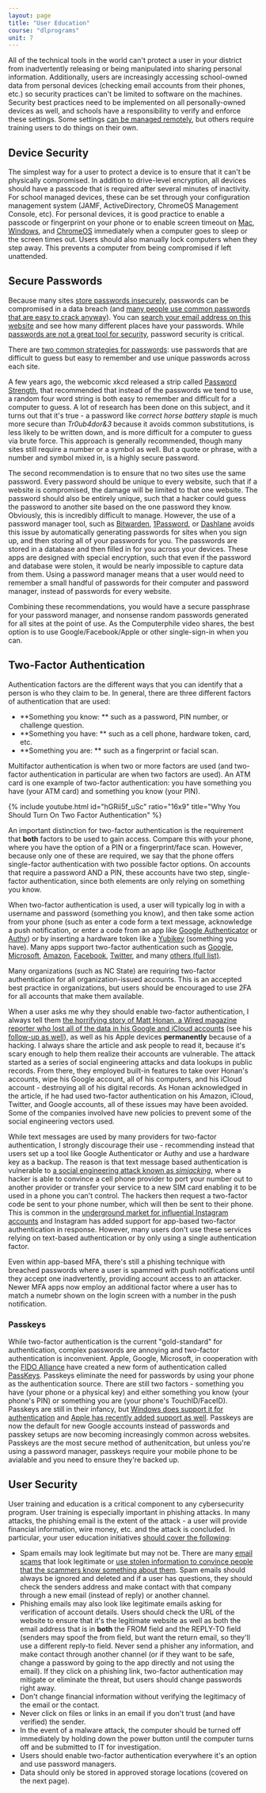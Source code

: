 ```yaml
---
layout: page
title: "User Education"
course: "dlprograms"
unit: 7
---
```

All of the technical tools in the world can't protect a user in your district from inadvertently releasing or being manipulated into sharing personal information.  Additionally, users are increasingly accessing school-owned data from personal devices (checking email accounts from their phones, etc.) so security practices can't be limited to software on the machines. Security best practices need to be implemented on all personally-owned devices as well, and schools have a responsibility to verify and enforce these settings. Some settings [can be managed remotely][1], but others require training users to do things on their own.

## Device Security
The simplest way for a user to protect a device is to ensure that it can't be physically compromised. In addition to drive-level encryption, all devices should have a passcode that is required after several minutes of inactivity. For school managed devices, these can be set through your configuration management system (JAMF, ActiveDirectory, ChromeOS Management Console, etc). For personal devices, it is good practice to enable a passcode or fingerprint on your phone or to enable screen timeout on [Mac][2], [Windows][3], and [ChromeOS][4] immediately when a computer goes to sleep or the screen times out. Users should also manually lock computers when they step away. This prevents a computer from being compromised if left unattended.

## Secure Passwords
Because many sites [store passwords insecurely][5], passwords can be compromised in a data breach (and [many people use common passwords that are easy to crack anyway][6]). You can [search your email address on this website][7] and see how many different places have your passwords.  While [passwords are not a great tool for security][8], password security is critical. 

There are [two common strategies for passwords][9]: use passwords that are difficult to guess but easy to remember and use unique passwords across each site.

A few years ago, the webcomic xkcd released a strip called [Password Strength][10], that recommended that instead of the passwords we tend to use, a random four word string is both easy to remember and difficult for a computer to guess. A lot of research has been done on this subject, and it turns out that it's true - a password like _correct horse battery staple_ is much more secure than _Tr0ub4dor&3_ because it avoids common substitutions, is less likely to be written down, and is more difficult for a computer to guess via brute force. This approach is generally recommended, though many sites still require a number or a symbol as well. But a quote or phrase, with a number and symbol mixed in, is a highly secure password.

The second recommendation is to ensure that no two sites use the same password. Every password should be unique to every website, such that if a website is compromised, the damage will be limited to that one website. The password should also be entirely unique, such that a hacker could guess the password to another site based on the one password they know. Obviously, this is incredibly difficult to manage. However, the use of a password manager tool, such as [Bitwarden][11], [1Password][12], or [Dashlane][13] avoids this issue by automatically generating passwords for sites when you sign up, and then storing all of your passwords for you. The passwords are stored in a database and then filled in for you across your devices. These apps are designed with special encryption, such that even if the password and database were stolen, it would be nearly impossible to capture data from them. Using a password manager means that a user would need to remember a small handful of passwords for their computer and password manager, instead of passwords for every website. 

Combining these recommendations, you would have a secure passphrase for your password manager, and nonsense random passwords generated for all sites at the point of use. As the Computerphile video shares, the best option is to use Google/Facebook/Apple or other single-sign-in when you can.

## Two-Factor Authentication
Authentication factors are the different ways that you can identify that a person is who they claim to be. In general, there are three different factors of authentication that are used:

* **Something you know: ** such as a password, PIN number, or challenge question.
* **Something you have: ** such as a cell phone, hardware token, card, etc.
* **Something you are: ** such as a fingerprint or facial scan.

Multifactor authentication is when two or more factors are used (and two-factor authentication in particular are when two factors are used). An ATM card is one example of two-factor authentication: you have something you have (your ATM card) and something you know (your PIN).

{% include youtube.html id="hGRii5f_uSc" ratio="16x9" title="Why You Should Turn On Two Factor Authentication" %}

An important distinction for two-factor authentication is the requirement that **both** factors to be used to gain access. Compare this with your phone, where you have the option of a PIN or a fingerprint/face scan. However, because only one of these are required, we say that the phone offers single-factor authentication with two possible factor options. On accounts that require a password AND a PIN, these accounts have two step, single-factor authentication, since both elements are only relying on something you know.

When two-factor authentication is used, a user will typically log in with a username and password (something you know), and then take some action from your phone (such as enter a code form a text message, acknowledge a push notification, or enter a code from an app like [Google Authenticator][14] or [Authy][15]) or by inserting a hardware token like a [Yubikey][16] (something you have). Many apps support two-factor authentication such as [Google][17], [Microsoft][18], [Amazon][19], [Facebook][20], [Twitter][21], and many [others (full list)][22]. 

Many organizations (such as NC State) are requiring two-factor authentication for all organization-issued accounts. This is an accepted best practice in organizations, but users should be encouraged to use 2FA for all accounts that make them available. 

When a user asks me why they should enable two-factor authentication, I always tell them [the horrifying story of Matt Honan, a Wired magazine reporter who lost all of the data in his Google and iCloud accounts][23] (see his [follow-up as well](https://www.wired.com/2012/08/mat-honan-data-recovery/)), as well as his Apple devices **permanently** because of a hacking. I always share the article and ask people to read it, because it's scary enough to help them realize their accounts are vulnerable. The attack started as a series of social engineering attacks and data lookups in public records. From there, they employed built-in features to take over Honan's accounts, wipe his Google account, all of his computers, and his iCloud account - destroying all of his digital records. As Honan acknowledged in the article, if he had used two-factor authentication on his Amazon, iCloud, Twitter, and Google accounts, all of these issues may have been avoided. Some of the companies involved have new policies to prevent some of the social engineering vectors used.

While text messages are used by many providers for two-factor authentication, I strongly discourage their use - recommending instead that users set up a tool like Google Authenticator or Authy and use a hardware key as a backup. The reason is that text message based authentication is vulnerable to [a social engineering attack known as _simjacking_][24], where a hacker is able to convince a cell phone provider to port your number out to another provider or transfer your service to a new SIM card enabling it to be used in a phone you can't control. The hackers then request a two-factor code be sent to your phone number, which will then be sent to their phone. This is common in the [underground market for influential Instagram accounts][25] and Instagram has added support for app-based two-factor authentication in response. However, many users don't use these services relying on text-based authentication or by only using a single authentication factor.

Even within app-based MFA, there's still a phishing technique with breached passwords where a user is spammed with push notifications until they accept one inadvertently, providing account access to an attacker. Newer MFA apps now employ an additional factor where a user has to match a numebr shown on the login screen with a number in the push notification. 

### Passkeys
While two-factor authentication is the current "gold-standard" for authentication, complex passwords are annoying and two-factor authentication is inconvenient. Apple, Google, Microsoft, in cooperation with the [FIDO Alliance](https://fidoalliance.org) have created a new form of authentication called [PassKeys](https://fidoalliance.org/passkeys/). Passkeys eliminate the need for passwords by using your phone as the authentication source. There are still two factors - something you have (your phone or a physical key) and either something you know (your phone's PIN) or something you are (your phone's TouchID/FaceID). Passkeys are still in their infancy, but [Windows does support it for authentication](https://www.microsoft.com/en-us/security/blog/2021/09/15/the-passwordless-future-is-here-for-your-microsoft-account/) and [Apple has recently added support as well](https://appleinsider.com/inside/ios-16/tips/how-to-use-passkeys-instead-of-passwords-on-ios-16). Passkeys are now the default for new Google accounts instead of passwords and passkey setups are now becoming increasingly common across websites. Passkeys are the most secure method of authenitcation, but unless you're using a password manager, passkeys require your mobile phone to be avialable and you need to ensure they're backed up.

## User Security
User training and education is a critical component to any cybersecurity program. User training is especially important in phishing attacks. In many attacks, the phishing email is the extent of the attack - a user will provide financial information, wire money, etc. and the attack is concluded. In particular, your user education initiatives [should cover the following][26]:
* Spam emails may look legitimate but may not be. There are many [email scams][27] that look legitimate or [use stolen information to convince people that the scammers know something about them][28]. Spam emails should always be ignored and deleted and if a user has questions, they should check the senders address and make contact with that company through a new email (instead of reply) or another channel.
* Phishing emails may also look like legitimate emails asking for verification of account details. Users should check the URL of the website to ensure that it's the legitimate website as well as both the email address that is in **both** the FROM field and the REPLY-TO field (senders may spoof the from field, but want the return email, so they'll use a different reply-to field. Never send a phisher any information, and make contact through another channel (or if they want to be safe, change a password by going to the app directly and not using the email). If they click on a phishing link, two-factor authentication may mitigate or eliminate the threat, but users should change passwords right away.
* Don't change financial information without verifying the legitimacy of the email or the contact. 
* Never click on files or links in an email if you don't trust (and have verified) the sender.
* In the event of a malware attack, the computer should be turned off immediately by holding down the power button until the computer turns off and be submitted to IT for investigation.
* Users should enable two-factor authentication everywhere it's an option and use password managers.
* Data should only be stored in approved storage locations (covered on the next page).

[1]:	https://support.google.com/a/answer/7422256?hl=en
[2]:	https://macpaw.com/how-to/lock-mac-screen
[3]:	https://www.addictivetips.com/windows-tips/automatically-lock-windows-10-system-inactive/
[4]:	https://support.google.com/chromebook/thread/3771150?hl=en
[5]:	https://www.youtube.com/watch?v=8ZtInClXe1Q
[6]:	https://www.youtube.com/watch?v=7U-RbOKanYs
[7]:	https://haveibeenpwned.com
[8]:	https://techcommunity.microsoft.com/t5/azure-active-directory-identity/your-pa-word-doesn-t-matter/ba-p/731984
[9]:	https://www.youtube.com/watch?v=7U-RbOKanYs
[10]:	https://xkcd.com/936/
[11]:	https://www.bitwarden.com
[12]:	https://1password.com
[13]:	https://www.dashlane.com
[14]:	https://support.google.com/accounts/answer/1066447?co=GENIE.Platform%3DAndroid&hl=en
[15]:	https://authy.com
[16]:	https://www.yubico.com/products/
[17]:	https://support.google.com/accounts/answer/185839?co=GENIE.Platform%3DDesktop&hl=en
[18]:	https://support.microsoft.com/en-us/help/12408/microsoft-account-how-to-use-two-step-verification
[19]:	https://www.amazon.com/gp/help/customer/display.html?nodeId=202073820
[20]:	https://www.facebook.com/help/148233965247823
[21]:	https://help.twitter.com/en/managing-your-account/two-factor-authentication
[22]:	https://twofactorauth.org
[23]:	https://www.wired.com/2012/08/apple-amazon-mat-honan-hacking/
[24]:	https://www.vice.com/en_uk/article/3kx4ej/sim-jacking-mobile-phone-fraud
[25]:	https://www.vice.com/en_us/article/vbqax3/hackers-sim-swapping-steal-phone-numbers-instagram-bitcoin
[26]:	https://it.nc.gov/resources/online-safety
[27]:	https://www.atg.wa.gov/5-common-e-mail-scams
[28]:	https://www.cnbc.com/2019/06/17/email-sextortion-scams-on-the-rise-says-fbi.html